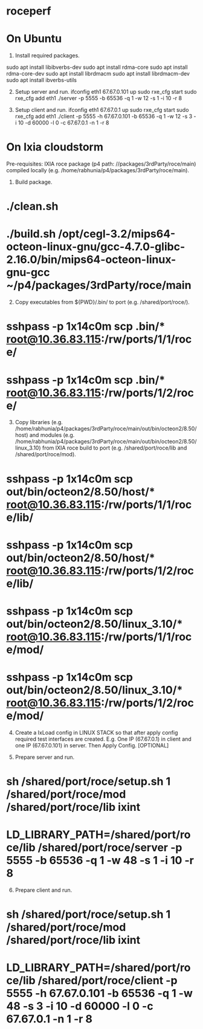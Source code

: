 # roceperf

On Ubuntu
=========

1. Install required packages.

sudo apt install libibverbs-dev
sudo apt install rdma-core
sudo apt install rdma-core-dev
sudo apt install librdmacm
sudo apt install librdmacm-dev
sudo apt install ibverbs-utils

2. Setup server and run.
ifconfig eth1 67.67.0.101 up
sudo rxe_cfg start
sudo rxe_cfg add eth1
./server -p 5555 -b 65536 -q 1 -w 12 -s 1 -i 10 -r 8

3. Setup client and run.
ifconfig eth1 67.67.0.1 up
sudo rxe_cfg start
sudo rxe_cfg add eth1
./client -p 5555 -h 67.67.0.101 -b 65536 -q 1 -w 12 -s 3 -i 10 -d 60000 -l 0 -c 67.67.0.1 -n 1 -r 8

On Ixia cloudstorm
==================

Pre-requisites: IXIA roce package (p4 path: //packages/3rdParty/roce/main) compiled locally (e.g. /home/rabhunia/p4/packages/3rdParty/roce/main).

1. Build package.

# ./clean.sh
# ./build.sh /opt/cegl-3.2/mips64-octeon-linux-gnu/gcc-4.7.0-glibc-2.16.0/bin/mips64-octeon-linux-gnu-gcc ~/p4/packages/3rdParty/roce/main

2. Copy executables from ${PWD}/.bin/ to port (e.g. /shared/port/roce/).

# sshpass -p 1x14c0m scp .bin/* root@10.36.83.115:/rw/ports/1/1/roce/
# sshpass -p 1x14c0m scp .bin/* root@10.36.83.115:/rw/ports/1/2/roce/

3. Copy libraries (e.g. /home/rabhunia/p4/packages/3rdParty/roce/main/out/bin/octeon2/8.50/host) and modules (e.g. /home/rabhunia/p4/packages/3rdParty/roce/main/out/bin/octeon2/8.50/linux_3.10) from IXIA roce build to port (e.g. /shared/port/roce/lib and /shared/port/roce/mod).

# sshpass -p 1x14c0m scp out/bin/octeon2/8.50/host/* root@10.36.83.115:/rw/ports/1/1/roce/lib/
# sshpass -p 1x14c0m scp out/bin/octeon2/8.50/host/* root@10.36.83.115:/rw/ports/1/2/roce/lib/
# sshpass -p 1x14c0m scp out/bin/octeon2/8.50/linux_3.10/* root@10.36.83.115:/rw/ports/1/1/roce/mod/
# sshpass -p 1x14c0m scp out/bin/octeon2/8.50/linux_3.10/* root@10.36.83.115:/rw/ports/1/2/roce/mod/

4. Create a IxLoad config in LINUX STACK so that after apply config required test interfaces are created. E.g. One IP (67.67.0.1) in client and one IP (67.67.0.101) in server. Then Apply Config. [OPTIONAL]

5. Prepare server and run.

# sh /shared/port/roce/setup.sh 1 /shared/port/roce/mod /shared/port/roce/lib ixint
# LD_LIBRARY_PATH=/shared/port/roce/lib /shared/port/roce/server -p 5555 -b 65536 -q 1 -w 48 -s 1 -i 10 -r 8

6. Prepare client and run.

# sh /shared/port/roce/setup.sh 1 /shared/port/roce/mod /shared/port/roce/lib ixint
# LD_LIBRARY_PATH=/shared/port/roce/lib /shared/port/roce/client -p 5555 -h 67.67.0.101 -b 65536 -q 1 -w 48 -s 3 -i 10 -d 60000 -l 0 -c 67.67.0.1 -n 1 -r 8

